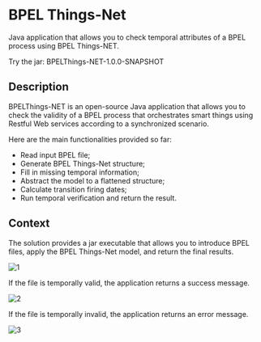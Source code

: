 BPEL Things-Net
================
Java application that allows you to check temporal attributes of a BPEL process using BPEL Things-NET. 

Try the jar: BPELThings-NET-1.0.0-SNAPSHOT

Description
-----------
BPELThings-NET is an open-source Java application that allows you to check the validity of a BPEL process that orchestrates smart things using Restful Web services according to a synchronized scenario. 

Here are the main functionalities provided so far:
* Read input BPEL file;
* Generate BPEL Things-Net structure;
* Fill in missing temporal information;
* Abstract the model to a flattened structure;
* Calculate transition firing dates;
* Run temporal verification and return the result.

Context
-----------
The solution provides a jar executable that allows you to introduce BPEL files, apply the BPEL Things-Net model, and return the final results.

![1](https://github.com/imezenner/BPEL-Things-NET/assets/166130339/d179e4d2-c4ec-44e1-90b1-ab4488f178d2)

If the file is temporally valid, the application returns a success message.

![2](https://github.com/imezenner/BPEL-Things-NET/assets/166130339/ec141f4f-a94e-4f28-97eb-155169f92f28)

If the file is temporally invalid, the application returns an error message.

![3](https://github.com/imezenner/BPEL-Things-NET/assets/166130339/5dfce6a9-6d6a-4e39-8d42-17d60385ef7c)
